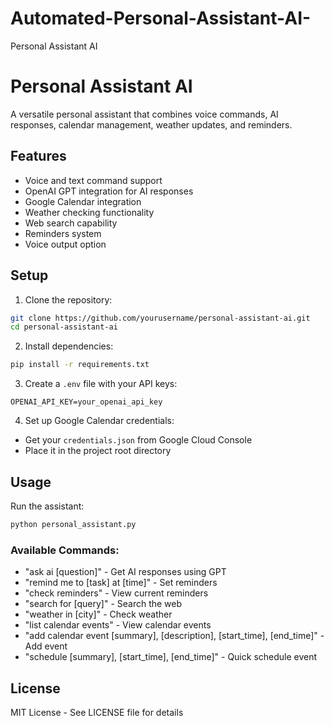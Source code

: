 # Automated-Personal-Assistant-AI-
Personal Assistant AI 
# Personal Assistant AI

A versatile personal assistant that combines voice commands, AI responses, calendar management, weather updates, and reminders.

## Features

- Voice and text command support
- OpenAI GPT integration for AI responses
- Google Calendar integration
- Weather checking functionality
- Web search capability
- Reminders system
- Voice output option

## Setup

1. Clone the repository:
```bash
git clone https://github.com/yourusername/personal-assistant-ai.git
cd personal-assistant-ai
```

2. Install dependencies:
```bash
pip install -r requirements.txt
```

3. Create a `.env` file with your API keys:
```plaintext
OPENAI_API_KEY=your_openai_api_key
```

4. Set up Google Calendar credentials:
- Get your `credentials.json` from Google Cloud Console
- Place it in the project root directory

## Usage

Run the assistant:
```bash
python personal_assistant.py
```

### Available Commands:
- "ask ai [question]" - Get AI responses using GPT
- "remind me to [task] at [time]" - Set reminders
- "check reminders" - View current reminders
- "search for [query]" - Search the web
- "weather in [city]" - Check weather
- "list calendar events" - View calendar events
- "add calendar event [summary], [description], [start_time], [end_time]" - Add event
- "schedule [summary], [start_time], [end_time]" - Quick schedule event

## License

MIT License - See LICENSE file for details
